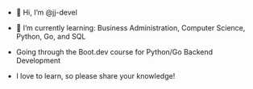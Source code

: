 - 👋 Hi, I’m @jj-devel

- 🌱 I’m currently learning: Business Administration, Computer Science, Python, Go, and SQL

- Going through the Boot.dev course for Python/Go Backend Development

- I love to learn, so please share your knowledge! 

<!---
jj-devel/jj-devel is a ✨ special ✨ repository because its `README.md` (this file) appears on your GitHub profile.
You can click the Preview link to take a look at your changes.
--->
